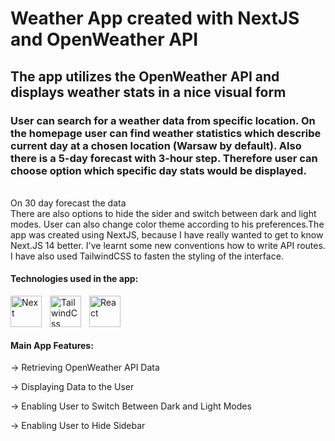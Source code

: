 # Weather App created with NextJS and OpenWeather API
## The app utilizes the OpenWeather API and displays weather stats in a nice visual form

### User can search for a weather data from specific location. On the homepage user can find weather statistics which describe current day at a chosen location (Warsaw by default). Also there is a 5-day forecast with 3-hour step. Therefore user can choose option which specific day stats would be displayed. 
<br/>
On 30 day forecast the data
<br />
There are also options to hide the sider and switch between dark and light modes. User can also change color theme according to his preferences.The app was created using NextJS, because I have really wanted to get to know Next.JS 14 better. I've learnt some new conventions how to write API routes. I have also used TailwindCSS to fasten the styling of the interface.

#### Technologies used in the app:
<img  align="left" alt="Next" width="50px" src="https://cdn.jsdelivr.net/gh/devicons/devicon/icons/nextjs/nextjs-original-wordmark.svg" style="padding-right:10px;"/>
<img align="left" alt="TailwindCss" width="50px" src="https://cdn.jsdelivr.net/gh/devicons/devicon@latest/icons/tailwindcss/tailwindcss-original.svg" style="padding-right:10px;" />
<img align="left" alt="React" width="50px" src="https://cdn.jsdelivr.net/gh/devicons/devicon/icons/react/react-original.svg" style="padding-right:10px;" />


<br/> <br/> <br/> 

#### Main App Features:
<p>-> Retrieving OpenWeather API Data</p>
<p>-> Displaying Data to the User</p>
<p>-> Enabling User to Switch Between Dark and Light Modes </p>
<p>-> Enabling User to Hide Sidebar </p>


